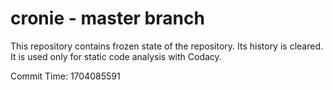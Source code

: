# cronie - master branch

This repository contains frozen state of the repository.
Its history is cleared. It is used only for static code
analysis with Codacy.

Commit Time: 1704085591
